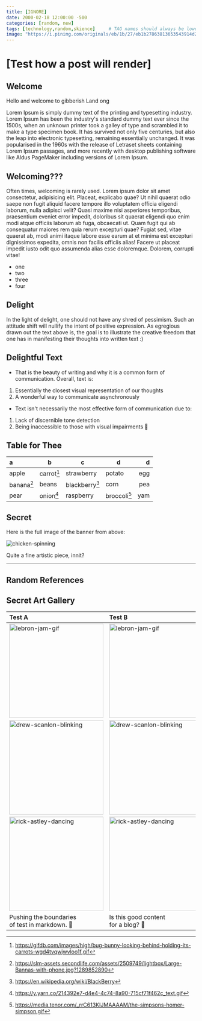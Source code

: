 ```yaml
---
title: [IGNORE]
date: 2000-02-18 12:00:00 -500
categories: [random, new]
tags: [technology,random,skience]     # TAG names should always be lowercase
image: "https://i.pinimg.com/originals/eb/1b/27/eb1b27863813653543914d222ceb9cd0.gif"
---
```


# [Test how a post will render]

## Welcome

Hello and welcome to gibberish Land ong

Lorem Ipsum is simply dummy text of the printing and typesetting industry. Lorem Ipsum has been the industry's standard dummy text ever since the 1500s, when an unknown printer took a galley of type and scrambled it to make a type specimen book. It has survived not only five centuries, but also the leap into electronic typesetting, remaining essentially unchanged. It was popularised in the 1960s with the release of Letraset sheets containing Lorem Ipsum passages, and more recently with desktop publishing software like Aldus PageMaker including versions of Lorem Ipsum.


## Welcoming???
Often times, welcoming is rarely used. Lorem ipsum dolor sit amet consectetur, adipisicing elit. Placeat, explicabo quae? Ut nihil quaerat odio saepe non fugit aliquid facere tempore illo voluptatem officia eligendi laborum, nulla adipisci velit? Quasi maxime nisi asperiores temporibus, praesentium eveniet error impedit, doloribus sit quaerat eligendi quo enim modi atque officiis laborum ab fuga, obcaecati ut. Quam fugit qui ab consequatur maiores rem quia rerum excepturi quae? Fugiat sed, vitae quaerat ab, modi animi itaque labore esse earum at et minima est excepturi dignissimos expedita, omnis non facilis officiis alias! Facere ut placeat impedit iusto odit quo assumenda alias esse doloremque. Dolorem, corrupti vitae!
* one
* two
* three
* four

## Delight

In the light of delight, one should not have any shred of pessimism. Such an attitude shift will nullify the intent of positive expression. As egregious drawn out the text above is, the goal is to illustrate the creative freedom that one has in manifesting their thoughts into written text :)

## Delightful Text
* That is the beauty of writing and why it is a common form of communication. Overall, text is:
1. Essentially the closest visual representation of our thoughts
2. A wonderful way to communicate asynchronously

* Text isn't necessarily the most effective form of communication due to:
1. Lack of discernible tone detection
2. Being inaccessible to those with visual impairments 🙈

## Table for Thee

| a      | b      | c          | d        | d  |
|:-------|--------|------------|----------|---:|
|apple   |carrot[^2]  |strawberry  |potato    |egg |
|banana[^5]  |beans   |blackberry[^1]  |corn      |pea |
|pear    |onion[^4]   |raspberry   |broccoli[^3]  |yam |



## Secret

Here is the full image of the banner from above:

![chicken-spinning](https://www.alola.es/wp-content/uploads/2015/12/pollo-lolo-rocker.gif)

Quite a fine artistic piece, innit?

<hr>

<!-- Sources -->
## Random References
[^1]:https://en.wikipedia.org/wiki/BlackBerry
[^2]:https://gifdb.com/images/high/bug-bunny-looking-behind-holding-its-carrots-wgd4tvqwjwvloo1f.gif
[^3]:https://media.tenor.com/_rrC613KIJMAAAAM/the-simpsons-homer-simpson.gif
[^4]:https://y.yarn.co/214392e7-d4e4-4c74-8a90-715cf71f462c_text.gif
[^5]:https://slm-assets.secondlife.com/assets/2509749/lightbox/Large-Bannas-with-phone.jpg?1289852890



## Secret Art Gallery

| Test A      | Test B      | Test C     |
|:------------|:------------|:-----------|
|<img src="https://c.tenor.com/sgbDzFuBsG0AAAAd/tenor.gif" alt='lebron-jam-gif' width="250" height="250"/>  |<img src="https://c.tenor.com/sgbDzFuBsG0AAAAd/tenor.gif" alt='lebron-jam-gif' width="250" height="250"/>  |<img src="https://c.tenor.com/sgbDzFuBsG0AAAAd/tenor.gif" alt='lebron-jam-gif' width="250" height="250"/>  |
|<img src="https://c.tenor.com/-d4FrVwQg6EAAAAC/tenor.gif" alt='drew-scanlon-blinking' width="250" height="250"/>  |<img src="https://c.tenor.com/-d4FrVwQg6EAAAAC/tenor.gif" alt='drew-scanlon-blinking' width="250" height="250"/>  |<img src="https://c.tenor.com/-d4FrVwQg6EAAAAC/tenor.gif" alt='drew-scanlon-blinking' width="250" height="250"/>  |
|<img src="https://c.tenor.com/x8v1oNUOmg4AAAAd/tenor.gif" alt='rick-astley-dancing' width="250" height="250"/>  |<img src="https://c.tenor.com/x8v1oNUOmg4AAAAd/tenor.gif" alt='rick-astley-dancing' width="250" height="250"/>  |<img src="https://c.tenor.com/x8v1oNUOmg4AAAAd/tenor.gif" alt='rick-astley-dancing' width="250" height="250"/>  |
Pushing the boundaries <br/> of test in markdown. 🫸 |Is this good content <br/> for a blog? 🤔 |Feeling happy <br/> just because 🤗 |


